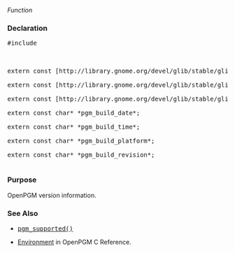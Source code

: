 _Function_
### Declaration ###
<pre>
#include <pgm/pgm.h><br>
<br>
extern const [http://library.gnome.org/devel/glib/stable/glib-Basic-Types.html#guint guint] *pgm_major_version*;<br>
extern const [http://library.gnome.org/devel/glib/stable/glib-Basic-Types.html#guint guint] *pgm_minor_version*;<br>
extern const [http://library.gnome.org/devel/glib/stable/glib-Basic-Types.html#guint guint] *pgm_micro_version*;<br>
extern const char* *pgm_build_date*;<br>
extern const char* *pgm_build_time*;<br>
extern const char* *pgm_build_platform*;<br>
extern const char* *pgm_build_revision*;<br>
</pre>

### Purpose ###
OpenPGM version information.

### See Also ###
  * <tt><a href='OpenPgm2CReferencePgmSupported.md'>pgm_supported()</a></tt><br>
<ul><li><a href='OpenPgm2CReferenceEnvironment.md'>Environment</a> in OpenPGM C Reference.